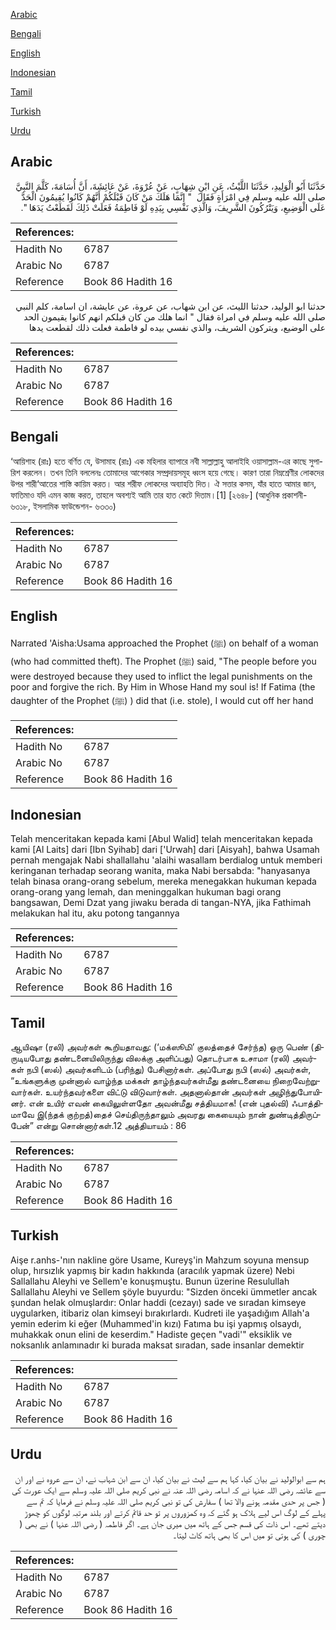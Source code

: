 [Arabic](#arabic)

[Bengali](#bengali)

[English](#english)

[Indonesian](#indonesian)

[Tamil](#tamil)

[Turkish](#turkish)

[Urdu](#urdu)

## Arabic


<div dir="rtl" lang="ar" style={{fontSize:'larger',backgroundColor:'#f8f9fa',padding:20}}>
حَدَّثَنَا أَبُو الْوَلِيدِ، حَدَّثَنَا اللَّيْثُ، عَنِ ابْنِ شِهَابٍ، عَنْ عُرْوَةَ، عَنْ عَائِشَةَ، أَنَّ أُسَامَةَ، كَلَّمَ النَّبِيَّ صلى الله عليه وسلم فِي امْرَأَةٍ فَقَالَ ‏ "‏ إِنَّمَا هَلَكَ مَنْ كَانَ قَبْلَكُمْ أَنَّهُمْ كَانُوا يُقِيمُونَ الْحَدَّ عَلَى الْوَضِيعِ، وَيَتْرُكُونَ الشَّرِيفَ، وَالَّذِي نَفْسِي بِيَدِهِ لَوْ فَاطِمَةُ فَعَلَتْ ذَلِكَ لَقَطَعْتُ يَدَهَا ‏"‏‏.‏
</div>
<div style={{backgroundColor:'#f8f9fa',padding:20, marginBottom: 10}}><table> <thead> <tr> <th>References:</th> <th></th> </tr> </thead> <tbody><tr><td>Hadith No</td><td>6787</td></tr><tr><td>Arabic No</td><td>6787</td></tr><tr><td>Reference</td><td>Book 86 Hadith 16</td></tr></tbody></table></div>


<div dir="rtl" lang="ar" style={{fontSize:'larger',backgroundColor:'#f8f9fa',padding:20}}>
حدثنا ابو الوليد، حدثنا الليث، عن ابن شهاب، عن عروة، عن عايشة، ان اسامة، كلم النبي صلى الله عليه وسلم في امراة فقال " انما هلك من كان قبلكم انهم كانوا يقيمون الحد على الوضيع، ويتركون الشريف، والذي نفسي بيده لو فاطمة فعلت ذلك لقطعت يدها
</div>
<div style={{backgroundColor:'#f8f9fa',padding:20, marginBottom: 10}}><table> <thead> <tr> <th>References:</th> <th></th> </tr> </thead> <tbody><tr><td>Hadith No</td><td>6787</td></tr><tr><td>Arabic No</td><td>6787</td></tr><tr><td>Reference</td><td>Book 86 Hadith 16</td></tr></tbody></table></div>

## Bengali


<div dir="ltr" lang="bn" style={{fontSize:'larger',backgroundColor:'#f8f9fa',padding:20}}>
‘আয়িশাহ (রাঃ) হতে বর্ণিত যে, উসামাহ (রাঃ) এক মহিলার ব্যাপারে নবী সাল্লাল্লাহু আলাইহি ওয়াসাল্লাম-এর কাছে সুপারিশ করলেন। তখন তিনি বললেনঃ তোমাদের আগেকার সম্প্রদায়সমূহ ধ্বংস হয়ে গেছে। কারণ তারা নিম্নশ্রেণীর লোকদের উপর শারী‘আতের শাস্তি কায়িম করত। আর শরীফ লোকদের অব্যাহতি দিত। ঐ সত্তার কসম, যাঁর হাতে আমার জান, ফাতিমাও যদি এমন কাজ করত, তাহলে অবশ্যই আমি তার হাত কেটে দিতাম।[1] [২৬৪৮] (আধুনিক প্রকাশনী- ৬৩১৮, ইসলামিক ফাউন্ডেশন- ৬৩৩০)
</div>
<div style={{backgroundColor:'#f8f9fa',padding:20, marginBottom: 10}}><table> <thead> <tr> <th>References:</th> <th></th> </tr> </thead> <tbody><tr><td>Hadith No</td><td>6787</td></tr><tr><td>Arabic No</td><td>6787</td></tr><tr><td>Reference</td><td>Book 86 Hadith 16</td></tr></tbody></table></div>

## English


<div dir="ltr" lang="en" style={{fontSize:'larger',backgroundColor:'#f8f9fa',padding:20}}>
Narrated 'Aisha:Usama approached the Prophet (ﷺ) on behalf of a woman (who had committed theft). The Prophet (ﷺ) said, "The people before you were destroyed because they used to inflict the legal punishments on the poor and forgive the rich. By Him in Whose Hand my soul is! If Fatima (the daughter of the Prophet (ﷺ) ) did that (i.e. stole), I would cut off her hand
</div>
<div style={{backgroundColor:'#f8f9fa',padding:20, marginBottom: 10}}><table> <thead> <tr> <th>References:</th> <th></th> </tr> </thead> <tbody><tr><td>Hadith No</td><td>6787</td></tr><tr><td>Arabic No</td><td>6787</td></tr><tr><td>Reference</td><td>Book 86 Hadith 16</td></tr></tbody></table></div>

## Indonesian


<div dir="ltr" lang="id" style={{fontSize:'larger',backgroundColor:'#f8f9fa',padding:20}}>
Telah menceritakan kepada kami [Abul Walid] telah menceritakan kepada kami [Al Laits] dari [Ibn Syihab] dari ['Urwah] dari [Aisyah], bahwa Usamah pernah mengajak Nabi shallallahu 'alaihi wasallam berdialog untuk memberi keringanan terhadap seorang wanita, maka Nabi bersabda: "hanyasanya telah binasa orang-orang sebelum, mereka menegakkan hukuman kepada orang-orang yang lemah, dan meninggalkan hukuman bagi orang bangsawan, Demi Dzat yang jiwaku berada di tangan-NYA, jika Fathimah melakukan hal itu, aku potong tangannya
</div>
<div style={{backgroundColor:'#f8f9fa',padding:20, marginBottom: 10}}><table> <thead> <tr> <th>References:</th> <th></th> </tr> </thead> <tbody><tr><td>Hadith No</td><td>6787</td></tr><tr><td>Arabic No</td><td>6787</td></tr><tr><td>Reference</td><td>Book 86 Hadith 16</td></tr></tbody></table></div>

## Tamil


<div dir="ltr" lang="ta" style={{fontSize:'larger',backgroundColor:'#f8f9fa',padding:20}}>
ஆயிஷா (ரலி) அவர்கள் கூறியதாவது: (‘மக்ஸூமி’ குலத்தைச் சேர்ந்த) ஒரு பெண் (திருடியபோது தண்டனையிலிருந்து விலக்கு அளிப்பது) தொடர்பாக உசாமா (ரலி) அவர்கள் நபி (ஸல்) அவர்களிடம் (பரிந்து) பேசினார்கள். அப்போது நபி (ஸல்) அவர்கள், “உங்களுக்கு முன்னால் வாழ்ந்த மக்கள் தாழ்ந்தவர்கள்மீது தண்டனையை நிறைவேற்றுவார்கள். உயர்ந்தவர்களை விட்டு விடுவார்கள். அதனால்தான் அவர்கள் அழிந்துபோயினர். என் உயிர் எவன் கையிலுள்ளதோ அவன்மீது சத்தியமாக! (என் புதல்வி) ஃபாத்திமாவே இ(ந்தக் குற்றத்)தைச் செய்திருந்தாலும் அவரது கையையும் நான் துண்டித்திருப்பேன்” என்று சொன்னார்கள்.12 அத்தியாயம் : 86
</div>
<div style={{backgroundColor:'#f8f9fa',padding:20, marginBottom: 10}}><table> <thead> <tr> <th>References:</th> <th></th> </tr> </thead> <tbody><tr><td>Hadith No</td><td>6787</td></tr><tr><td>Arabic No</td><td>6787</td></tr><tr><td>Reference</td><td>Book 86 Hadith 16</td></tr></tbody></table></div>

## Turkish


<div dir="ltr" lang="tr" style={{fontSize:'larger',backgroundColor:'#f8f9fa',padding:20}}>
Aişe r.anhs-'nın nakline göre Usame, Kureyş'in Mahzum soyuna mensup olup, hırsızlık yapmış bir kadın hakkında (aracılık yapmak üzere) Nebi Sallallahu Aleyhi ve Sellem'e konuşmuştu. Bunun üzerine Resulullah Sallallahu Aleyhi ve Sellem şöyle buyurdu: "Sizden önceki ümmetler ancak şundan helak olmuşlardır: Onlar haddi (cezayı) sade ve sıradan kimseye uygularken, itibariz olan kimseyi bırakırlardı. Kudreti ile yaşadığım Allah'a yemin ederim ki eğer (Muhammed'in kızı) Fatıma bu işi yapmış olsaydı, muhakkak onun elini de keserdim." Hadiste geçen "vadi'" eksiklik ve noksanlık anlamınadır ki burada maksat sıradan, sade insanlar demektir
</div>
<div style={{backgroundColor:'#f8f9fa',padding:20, marginBottom: 10}}><table> <thead> <tr> <th>References:</th> <th></th> </tr> </thead> <tbody><tr><td>Hadith No</td><td>6787</td></tr><tr><td>Arabic No</td><td>6787</td></tr><tr><td>Reference</td><td>Book 86 Hadith 16</td></tr></tbody></table></div>

## Urdu


<div dir="rtl" lang="ur" style={{fontSize:'larger',backgroundColor:'#f8f9fa',padding:20}}>
ہم سے ابوالولید نے بیان کیا، کہا ہم سے لیث نے بیان کیا، ان سے ابن شہاب نے، ان سے عروہ نے اور ان سے عائشہ رضی اللہ عنہا نے کہ اسامہ رضی اللہ عنہ نے نبی کریم صلی اللہ علیہ وسلم سے ایک عورت کی ( جس پر حدی مقدمہ ہونے والا تھا ) سفارش کی تو نبی کریم صلی اللہ علیہ وسلم نے فرمایا کہ تم سے پہلے کے لوگ اس لیے ہلاک ہو گئے کہ وہ کمزوروں پر تو حد قائم کرتے اور بلند مرتبہ لوگوں کو چھوڑ دیتے تھے۔ اس ذات کی قسم جس کے ہاتھ میں میری جان ہے۔ اگر فاطمہ ( رضی اللہ عنہا ) نے بھی ( چوری ) کی ہوتی تو میں اس کا بھی ہاتھ کاٹ لیتا۔
</div>
<div style={{backgroundColor:'#f8f9fa',padding:20, marginBottom: 10}}><table> <thead> <tr> <th>References:</th> <th></th> </tr> </thead> <tbody><tr><td>Hadith No</td><td>6787</td></tr><tr><td>Arabic No</td><td>6787</td></tr><tr><td>Reference</td><td>Book 86 Hadith 16</td></tr></tbody></table></div>